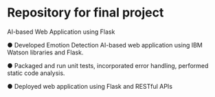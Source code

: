 # Repository for final project
AI-based Web Application using Flask

●    Developed Emotion Detection AI-based web application using IBM Watson libraries and
Flask.

●   Packaged and run unit tests, incorporated error handling, performed static code analysis.

●   Deployed web application using Flask and RESTful APIs
